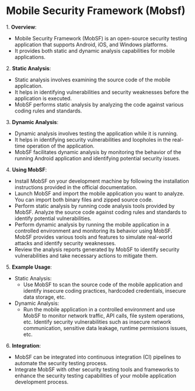 # **Mobile Security Framework (Mobsf)**

1\. **Overview**:

- Mobile Security Framework (MobSF) is an open-source security testing application that supports Android, iOS, and Windows platforms.
- It provides both static and dynamic analysis capabilities for mobile applications.

2\. **Static Analysis**:

- Static analysis involves examining the source code of the mobile application.
- It helps in identifying vulnerabilities and security weaknesses before the application is executed.
- MobSF performs static analysis by analyzing the code against various coding rules and standards.

3\. **Dynamic Analysis**:

- Dynamic analysis involves testing the application while it is running.
- It helps in identifying security vulnerabilities and loopholes in the real-time operation of the application.
- MobSF facilitates dynamic analysis by monitoring the behavior of the running Android application and identifying potential security issues.

4\. **Using MobSF**:

- Install MobSF on your development machine by following the installation instructions provided in the official documentation.
- Launch MobSF and import the mobile application you want to analyze. You can import both binary files and zipped source code.
- Perform static analysis by running code analysis tools provided by MobSF. Analyze the source code against coding rules and standards to identify potential vulnerabilities.
- Perform dynamic analysis by running the mobile application in a controlled environment and monitoring its behavior using MobSF. MobSF provides various tools and features to simulate real-world attacks and identify security weaknesses.
- Review the analysis reports generated by MobSF to identify security vulnerabilities and take necessary actions to mitigate them.

5\. **Example Usage**:

- Static Analysis:
    - Use MobSF to scan the source code of the mobile application and identify insecure coding practices, hardcoded credentials, insecure data storage, etc.
- Dynamic Analysis:
    - Run the mobile application in a controlled environment and use MobSF to monitor network traffic, API calls, file system operations, etc. Identify security vulnerabilities such as insecure network communication, sensitive data leakage, runtime permissions issues, etc.

6\. **Integration**:

- MobSF can be integrated into continuous integration (CI) pipelines to automate the security testing process.
- Integrate MobSF with other security testing tools and frameworks to enhance the security testing capabilities of your mobile application development process.

